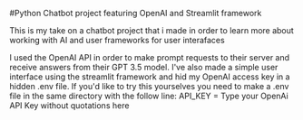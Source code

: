 #Python Chatbot project featuring OpenAI and Streamlit framework

  This is my take on a  chatbot project that i made in order to learn more about working with AI and user frameworks for user interafaces
  
  I used the OpenAI API in order to make prompt requests to their server and receive answers from their GPT 3.5 model. 
  I've also made a simple user interface using the streamlit framework and hid my OpenAI access key in a hidden .env file.
  If you'd like to try this yourselves you need to make a .env file in the same directory with the follow line: API_KEY = Type your OpenAi API Key without quotations here
